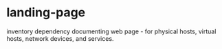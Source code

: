 # landing-page
inventory dependency documenting web page - for physical hosts, virtual hosts, network devices, and services.
